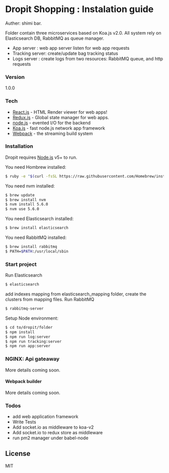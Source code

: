 # Dropit Shopping : Instalation guide
Auther: shimi bar.

Folder contain three microservices based on Koa.js v2.0. All system rely on Elasticsearch DB, RabbitMQ as queue manager.

  - App server : web app server listen for web app requests
  - Tracking server: create/update bag tracking status
  - Logs server : create logs from two resources: RabbitMQ queue, and http requests


### Version
1.0.0

### Tech


* [React.js] - HTML Render viewer for web apps!
* [Redux.js] - Global state manager for web apps.
* [node.js] - evented I/O for the backend
* [Koa.js] - fast node.js network app framework
* [Webpack] - the streaming build system


### Installation

Dropit requires [Node.js](https://nodejs.org/) v5+ to run.

You need Hombrew installed:
```sh
$ ruby -e "$(curl -fsSL https://raw.githubusercontent.com/Homebrew/install/master/install)"
```
You need nvm installed:
```sh
$ brew update
$ brew install nvm
$ nvm install 5.6.0
$ nvm use 5.6.0
```

You need Elasticsearch installed:

```sh
$ brew install elasticsearch
```
You need RabbitMQ installed:
```sh
$ brew install rabbitmq
$ PATH=$PATH:/usr/local/sbin
```

### Start project
Run Elasticsearch
```sh
$ elasticsearch
```
add indexes mapping from elasticsearch_mapping folder, create the clusters from mapping files.
Run RabbitMQ
```sh
$ rabbitmq-server
```
Setup Node environment:
```sh
$ cd to/dropit/folder
$ npm install
$ npm run log:server
$ npm run tracking:server
$ npm run app:server
```

### NGINX: Api gateaway

More details coming soon.

#### Webpack builder

More details coming soon.


### Todos

 - add web application framework
 - Write Tests
 - Add socket.io as middleware to koa-v2
 - Add socket.io to redux store as middleware
 - run pm2 manager under babel-node

License
----

MIT

   [React.js]: <https://facebook.github.io/react/>
   [Redux.js]: <https://github.com/reactjs/redux>
   [node.js]: <https://nodejs.org/en/>
   [Koa.js]: <http://koajs.com/>
   [Webpack]: <https://webpack.github.io/>

